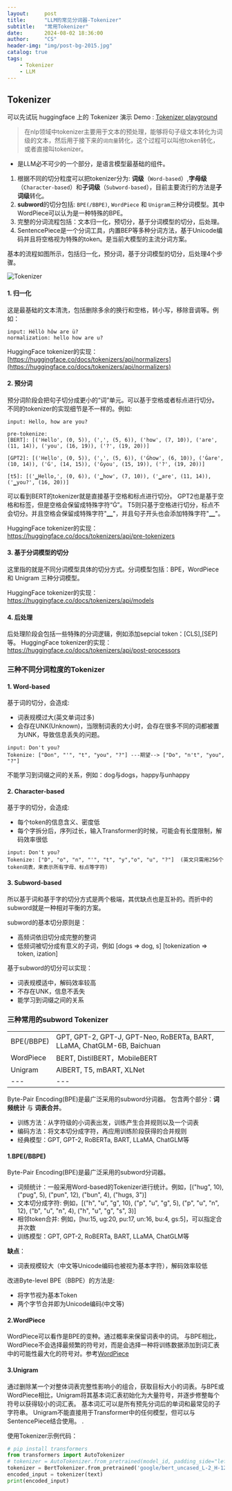 ```yaml
---
layout:     post
title:      "LLM的常见分词器-Tokenizer"
subtitle:   "常用Tokenizer"
date:       2024-08-02 18:36:00
author:     "CS"
header-img: "img/post-bg-2015.jpg"
catalog: true
tags:
    - Tokenizer
    - LLM
---
```


Tokenizer
--------------

可以先试玩 huggingface 上的 Tokenizer 演示 Demo : [Tokenizer playground](https://huggingface.co/spaces/Xenova/the-tokenizer-playground)

> 在nlp领域中tokenizer主要用于文本的预处理，能够将句子级文本转化为词级的文本，然后用于接下来的`词向量`转化，这个过程可以叫他token转化，或者直接叫tokenizer。
- 是LLM必不可少的一个部分，是语言模型最基础的组件。

1.  根据不同的切分粒度可以把tokenizer分为: **词级**（`Word-based`）,**字母级**（`Character-based`）和**子词级**（`Subword-based`），目前主要流行的方法是**子词级**转化。
2.  **subword**的切分包括: `BPE(/BBPE)`, `WordPiece` 和 `Unigram`三种分词模型。其中WordPiece可以认为是一种特殊的BPE。
3.  完整的分词流程包括：文本归一化，预切分，基于分词模型的切分，后处理。
4.  SentencePiece是一个分词工具，内置BEP等多种分词方法，基于Unicode编码并且将空格视为特殊的token。是当前大模型的主流分词方案。


基本的流程如图所示，包括归一化，预分词，基于分词模型的切分，后处理4个步骤。

![Tokenizer](http://i-blog.csdnimg.cn/blog_migrate/e4f1b15c311418f1f81532c10695b0f6.png)

#### **1. 归一化**

这是最基础的文本清洗，包括删除多余的换行和空格，转小写，移除音调等。例如：

```
input: Héllò hôw are ü?
normalization: hello how are u?
```

HuggingFace tokenizer的实现：[https://huggingface.co/docs/tokenizers/api/normalizers](https://huggingface.co/docs/tokenizers/api/normalizers)

#### **2. 预分词**

预分词阶段会把句子切分成更小的“词”单元。可以基于空格或者标点进行切分。 不同的tokenizer的实现细节是不一样的。例如:

```
input: Hello, how are you?

pre-tokenize:
[BERT]: [('Hello', (0, 5)), (',', (5, 6)), ('how', (7, 10)), ('are', (11, 14)), ('you', (16, 19)), ('?', (19, 20))]

[GPT2]: [('Hello', (0, 5)), (',', (5, 6)), ('Ġhow', (6, 10)), ('Ġare', (10, 14)), ('Ġ', (14, 15)), ('Ġyou', (15, 19)), ('?', (19, 20))]

[t5]: [('▁Hello,', (0, 6)), ('▁how', (7, 10)), ('▁are', (11, 14)), ('▁you?', (16, 20))] 
```

可以看到BERT的tokenizer就是直接基于空格和标点进行切分。 
GPT2也是基于空格和标签，但是空格会保留成特殊字符“Ġ”。 
T5则只基于空格进行切分，标点不会切分。并且空格会保留成特殊字符"▁"，并且句子开头也会添加特殊字符"▁"。

HuggingFace tokenizer的实现： https://huggingface.co/docs/tokenizers/api/pre-tokenizers

#### **3. 基于分词模型的切分**

这里指的就是不同分词模型具体的切分方式。分词模型包括：BPE，WordPiece 和 Unigram 三种分词模型。

HuggingFace tokenizer的实现： https://huggingface.co/docs/tokenizers/api/models

#### **4. 后处理**

后处理阶段会包括一些特殊的分词逻辑，例如添加sepcial token：\[CLS\],\[SEP\]等。 HuggingFace tokenizer的实现： https://huggingface.co/docs/tokenizers/api/post-processors


### 三种不同分词粒度的Tokenizer

#### 1. Word-based

基于词的切分，会造成:
*   词表规模过大(英文单词过多)
*   会存在UNK(Unknown)，当限制词表的大小时，会存在很多不同的词都被置为UNK，导致信息丢失的问题。
 
```
input: Don't you?
Tokenize: ["Don", "'", "t", "you", "?"] ---期望--> ["Do", "n't", "you", "?"]
```  
不能学习到词缀之间的关系，例如：dog与dogs，happy与unhappy


#### 2. Character-based

基于字的切分，会造成:
*   每个token的信息含义、密度低
*   每个字拆分后，序列过长，输入Transformer的时候，可能会有长度限制，解码效率很低

```
input: Don't you?
Tokenize: ["D", "o", "n", "'", "t", "y","o", "u", "?"]  (英文只需用256个token词表，来表示所有字母、标点等字符)
```  

#### 3. Subword-based

所以基于词和基于字的切分方式是两个极端，其优缺点也是互补的。而折中的subword就是一种相对平衡的方案。

subword的基本切分原则是：
*   高频词依旧切分成完整的整词
*   低频词被切分成有意义的子词，例如 \[dogs => dog, s\]  \[tokenization => token, ization\]

基于subword的切分可以实现：
*   词表规模适中，解码效率较高
*   不存在UNK，信息不丢失
*   能学习到词缀之间的关系

### 三种常用的subword Tokenizer

|  |  |
| --- | --- |
| BPE(/BBPE) | GPT, GPT-2, GPT-J, GPT-Neo, RoBERTa, BART, LLaMA, ChatGLM-6B, Baichuan |
| WordPiece | BERT, DistilBERT，MobileBERT |
| Unigram | AlBERT, T5, mBART, XLNet |
| --- | --- |

Byte-Pair Encoding(BPE)是最广泛采用的subword分词器。
包含两个部分：**词频统计** 与 **词表合并**。

*   训练方法：从字符级的小词表出发，训练产生合并规则以及一个词表
*   编码方法：将文本切分成字符，再应用训练阶段获得的合并规则
*   经典模型：GPT, GPT-2, RoBERTa, BART, LLaMA, ChatGLM等


#### 1.BPE(/BBPE)

Byte-Pair Encoding(BPE)是最广泛采用的subword分词器。

*   词频统计：一般采用Word-based的Tokenizer进行统计。例如，\[("hug", 10), ("pug", 5), ("pun", 12), ("bun", 4), ("hugs, 3")\]
*   文本切分成字符: 例如，\[("h", "u", "g", 10), ("p", "u", "g", 5), ("p", "u", "n", 12), ("b", "u", "n", 4), ("h", "u", "g", "s", 3)\]
*   相邻token合并: 例如，\[hu:15, ug:20, pu:17, un:16, bu:4, gs:5\]，可以指定合并次数
*   训练模型：GPT, GPT-2, RoBERTa, BART, LLaMA, ChatGLM等

**缺点**：
*   词表规模较大（中文等Unicode编码也被视为基本字符），解码效率较低

改进Byte-level BPE（BBPE）的方法是:
*   将字节视为基本Token
*   两个字节合并即为Unicode编码(中文等)

#### 2.WordPiece
WordPiece可以看作是BPE的变种。通过概率来保留词表中的词。
与BPE相比，WordPiece不会选择最频繁的符号对，而是会选择一种将训练数据添加到词汇表中的可能性最大化的符号对。参考[WordPiece](https://blog.csdn.net/weixin_42167712/article/details/110727139)

#### 3.Unigram

通过删除某一个对整体词表完整性影响小的组合，获取目标大小的词表。与BPE或WordPiece相比，Unigram将其基本词汇表初始化为大量符号，并逐步修整每个符号以获得较小的词汇表。 基本词汇可以是所有预先分词后的单词和最常见的子字符串。 Unigram不能直接用于Transformer中的任何模型，但可以与SentencePiece结合使用。
.


使用Tokenizer示例代码：
```python
# pip install transformers
from transformers import AutoTokenizer
# tokenizer = AutoTokenizer.from_pretrained(model_id, padding_side="left")
tokenizer = BertTokenizer.from_pretrained('google/bert_uncased_L-2_H-128_A-2')
encoded_input = tokenizer(text)
print(encoded_input)
```

